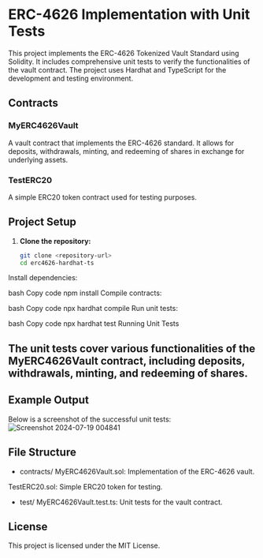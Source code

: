 # ERC-4626 Implementation with Unit Tests

This project implements the ERC-4626 Tokenized Vault Standard using Solidity. It includes comprehensive unit tests to verify the functionalities of the vault contract. 
The project uses Hardhat and TypeScript for the development and testing environment.

## Contracts

### MyERC4626Vault

A vault contract that implements the ERC-4626 standard. It allows for deposits, withdrawals, minting, and redeeming of shares in exchange for underlying assets.

### TestERC20

A simple ERC20 token contract used for testing purposes.

## Project Setup

1. **Clone the repository:**

   ```bash
   git clone <repository-url>
   cd erc4626-hardhat-ts
Install dependencies:

bash
Copy code
npm install
Compile contracts:

bash
Copy code
npx hardhat compile
Run unit tests:

bash
Copy code
npx hardhat test
Running Unit Tests

## The unit tests cover various functionalities of the MyERC4626Vault contract, including deposits, withdrawals, minting, and redeeming of shares.
## Example Output
Below is a screenshot of the successful unit tests:
![Screenshot 2024-07-19 004841](https://github.com/user-attachments/assets/227c2c23-4068-43a3-857f-13f193b1d132)

## File Structure
* contracts/
MyERC4626Vault.sol: Implementation of the ERC-4626 vault.

TestERC20.sol: Simple ERC20 token for testing.
* test/
MyERC4626Vault.test.ts: Unit tests for the vault contract.

## License
This project is licensed under the MIT License.
